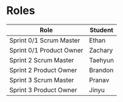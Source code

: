 # Roles

| Role                     | Student |
| ------------------------ | ------- |
| Sprint 0/1 Scrum Master  | Ethan   |
| Sprint 0/1 Product Owner | Zachary |
| Sprint 2 Scrum Master    | Taehyun |
| Sprint 2 Product Owner   | Brandon |
| Sprint 3 Scrum Master    | Pranav  |
| Sprint 3 Product Owner   | Jinyu   |

